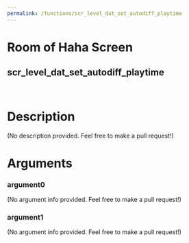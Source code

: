 ```yaml
---
permalink: /functions/scr_level_dat_set_autodiff_playtime
---
```

# Room of Haha Screen  
## scr_level_dat_set_autodiff_playtime  
&nbsp;  
# Description  
(No description provided. Feel free to make a pull request!) 
&nbsp;  
# Arguments
### argument0
(No argument info provided. Feel free to make a pull request!)
&nbsp;  
### argument1
(No argument info provided. Feel free to make a pull request!)
&nbsp;  


